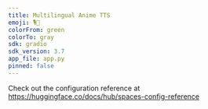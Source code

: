```yaml
---
title: Multilingual Anime TTS
emoji: 🎙🐴
colorFrom: green
colorTo: gray
sdk: gradio
sdk_version: 3.7
app_file: app.py
pinned: false
---
```


Check out the configuration reference at https://huggingface.co/docs/hub/spaces-config-reference
